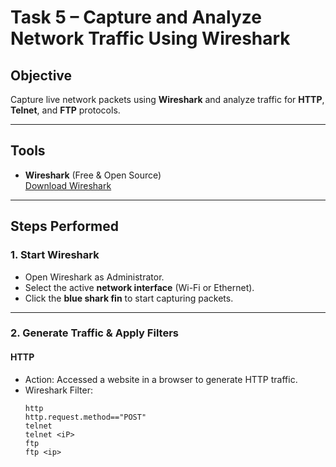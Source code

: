 # Task 5 – Capture and Analyze Network Traffic Using Wireshark

##  Objective
Capture live network packets using **Wireshark** and analyze traffic for **HTTP**, **Telnet**, and **FTP** protocols.

---

## Tools
- **Wireshark** (Free & Open Source)  
  [Download Wireshark](https://www.wireshark.org/)

---

##  Steps Performed

### 1. Start Wireshark
- Open Wireshark as Administrator.
- Select the active **network interface** (Wi-Fi or Ethernet).
- Click the **blue shark fin** to start capturing packets.

---

### 2. Generate Traffic & Apply Filters

#### **HTTP**
- Action: Accessed a website in a browser to generate HTTP traffic.
- Wireshark Filter:
  ```wireshark
  http
  http.request.method=="POST"
  telnet
  telnet <iP>
  ftp
  ftp <ip>
  
